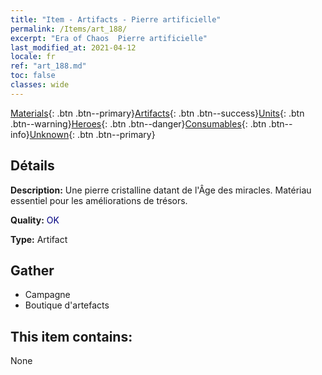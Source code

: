 ```yaml
---
title: "Item - Artifacts - Pierre artificielle"
permalink: /Items/art_188/
excerpt: "Era of Chaos  Pierre artificielle"
last_modified_at: 2021-04-12
locale: fr
ref: "art_188.md"
toc: false
classes: wide
---
```

 [Materials](/fr/Items/){: .btn .btn--primary}[Artifacts](/fr/Items/Artifacts/){: .btn .btn--success}[Units](/fr/Items/Units/){: .btn .btn--warning}[Heroes](/fr/Items/Heroes/){: .btn .btn--danger}[Consumables](/fr/Items/Consumables/){: .btn .btn--info}[Unknown](/fr/Items/Unknown/){: .btn .btn--primary}

## Détails
 **Description:** Une pierre cristalline datant de l'Âge des miracles. Matériau essentiel pour les améliorations de trésors.

 **Quality:** <span style="color: #000080">OK</span>

 **Type:** Artifact

## Gather

*    Campagne 
*    Boutique d'artefacts 

## This item contains:

  None

